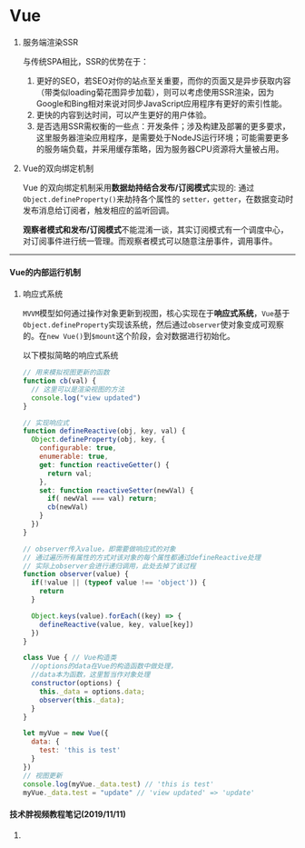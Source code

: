 # Vue

1. 服务端渲染SSR

   与传统SPA相比，SSR的优势在于：

   1. 更好的SEO，若SEO对你的站点至关重要，而你的页面又是异步获取内容（带类似loading菊花图异步加载），则可以考虑使用SSR渲染，因为Google和Bing相对来说对同步JavaScript应用程序有更好的索引性能。
   2. 更快的内容到达时间，可以产生更好的用户体验。
   3. 是否选用SSR需权衡的一些点：开发条件；涉及构建及部署的更多要求，这里服务器渲染应用程序，是需要处于NodeJS运行环境；可能需要更多的服务端负载，并采用缓存策略，因为服务器CPU资源将大量被占用。

2. Vue的双向绑定机制

   Vue 的双向绑定机制采用**数据劫持结合发布/订阅模式**实现的: 通过 `Object.defineProperty()`来劫持各个属性的 `setter，getter`，在数据变动时发布消息给订阅者，触发相应的监听回调。

   **观察者模式和发布/订阅模式**不能混淆一谈，其实订阅模式有一个调度中心，对订阅事件进行统一管理。而观察者模式可以随意注册事件，调用事件。

***

#### Vue的内部运行机制

1. 响应式系统

   `MVVM`模型如何通过操作对象更新到视图，核心实现在于**响应式系统**，`Vue`基于`Object.defineProperty`实现该系统，然后通过`observer`使对象变成可观察的。在`new Vue()`到`$mount`这个阶段，会对数据进行初始化。

   以下模拟简略的响应式系统

   ```javascript
   // 用来模拟视图更新的函数
   function cb(val) {
     // 这里可以是渲染视图的方法
     console.log("view updated")
   }
   
   // 实现响应式
   function defineReactive(obj, key, val) {
     Object.defineProperty(obj, key, {
       configurable: true,
       enumerable: true,
       get: function reactiveGetter() {
         return val;
       },
       set: function reactiveSetter(newVal) {
         if( newVal === val) return;
         cb(newVal)
       }
     })
   }
   
   // observer传入value，即需要做响应式的对象
   // 通过遍历所有属性的方式对该对象的每个属性都通过defineReactive处理
   // 实际上observer会进行递归调用，此处去掉了该过程
   function observer(value) {
     if(!value || (typeof value !== 'object')) {
       return
     }
   
     Object.keys(value).forEach((key) => {
       defineReactive(value, key, value[key])
     })
   }
   
   class Vue { // Vue构造类
     //options的data在Vue的构造函数中做处理，
     //data本为函数，这里暂当作对象处理
     constructor(options) {
       this._data = options.data;
       observer(this._data);
     }
   }
   
   let myVue = new Vue({
     data: {
       test: 'this is test'
     }
   })
   // 视图更新
   console.log(myVue._data.test) // 'this is test'
   myVue._data.test = "update" // 'view updated' => 'update'
   ```




#### 技术胖视频教程笔记(2019/11/11)

1. 